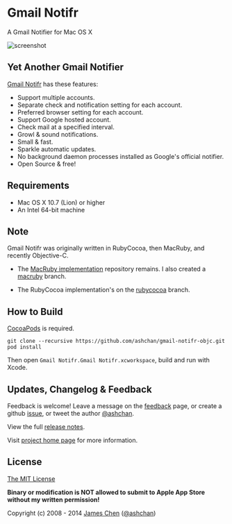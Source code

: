 # Gmail Notifr #

A Gmail Notifier for Mac OS X

![screenshot](http://ashchan.github.com/gmail-notifr/gmail-notifr-screen.png)

## Yet Another Gmail Notifier ##

[Gmail Notifr](http://ashchan.com/projects/gmail-notifr) has these features:

* Support multiple accounts.
* Separate check and notification setting for each account.
* Preferred browser setting for each account.
* Support Google hosted account.
* Check mail at a specified interval.
* Growl &amp; sound notifications.
* Small &amp; fast.
* Sparkle automatic updates.
* No background daemon processes installed as Google's official notifier.
* Open Source &amp; free!


## Requirements ##

* Mac OS X 10.7 (Lion) or higher
* An Intel 64-bit machine

## Note ##

Gmail Notifr was originally written in RubyCocoa, then MacRuby, and recently Objective-C.

* The [MacRuby implementation](https://github.com/ashchan/gmail-notifr) repository remains. I also created a [macruby](https://github.com/ashchan/gmail-notifr-objc/tree/macruby) branch.

* The RubyCocoa implementation's on the [rubycocoa](https://github.com/ashchan/gmail-notifr-objc/tree/rubycocoa) branch.


## How to Build ##

[CocoaPods](http://cocoapods.org) is required.

    git clone --recursive https://github.com/ashchan/gmail-notifr-objc.git
    pod install

Then open `Gmail Notifr.Gmail Notifr.xcworkspace`, build and run with Xcode.

## Updates, Changelog &amp; Feedback ##

Feedback is welcome! Leave a message on the [feedback](http://blog.ashchan.com/archive/2008/10/29/gmail-notifr-changelog/) page, or create a github [issue](https://github.com/ashchan/gmail-notifr-objc/issues), or tweet the author [@ashchan](https://twitter.com/ashchan).

View the full [release notes](http://assets.ashchan.com/gmailnotifr/release_notes.html).

Visit [project home page](http://ashchan.com/projects/gmail-notifr) for more information.


## License ##

[The MIT License](http://jameschen.mit-license.org/license.html)

**Binary or modification is NOT allowed to submit to Apple App Store without my written permission!**

Copyright (c) 2008 - 2014 [James Chen](http://ashchan.com/) ([@ashchan](https://twitter.com/ashchan))
